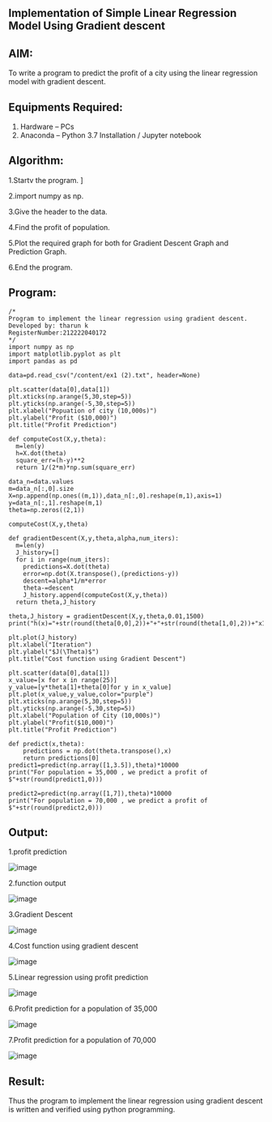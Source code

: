 ## Implementation of Simple Linear Regression Model Using Gradient descent

## AIM:
To write a program to predict the profit of a city using the linear regression model with gradient descent.

## Equipments Required:
1. Hardware – PCs
2. Anaconda – Python 3.7 Installation / Jupyter notebook

## Algorithm:
1.Startv the program.
]

2.import numpy as np. 


3.Give the header to the data.


4.Find the profit of population.


5.Plot the required graph for both for Gradient Descent Graph and Prediction Graph.


6.End the program.

## Program:
```
/*
Program to implement the linear regression using gradient descent.
Developed by: tharun k
RegisterNumber:212222040172
*/
import numpy as np
import matplotlib.pyplot as plt
import pandas as pd

data=pd.read_csv("/content/ex1 (2).txt", header=None)

plt.scatter(data[0],data[1])
plt.xticks(np.arange(5,30,step=5))
plt.yticks(np.arange(-5,30,step=5))
plt.xlabel("Popuation of city (10,000s)")
plt.ylabel("Profit ($10,000)")
plt.title("Profit Prediction")

def computeCost(X,y,theta):
  m=len(y)
  h=X.dot(theta)
  square_err=(h-y)**2
  return 1/(2*m)*np.sum(square_err)

data_n=data.values
m=data_n[:,0].size
X=np.append(np.ones((m,1)),data_n[:,0].reshape(m,1),axis=1)
y=data_n[:,1].reshape(m,1)
theta=np.zeros((2,1))

computeCost(X,y,theta)

def gradientDescent(X,y,theta,alpha,num_iters):
  m=len(y)
  J_history=[]
  for i in range(num_iters):
    predictions=X.dot(theta)
    error=np.dot(X.transpose(),(predictions-y))
    descent=alpha*1/m*error
    theta-=descent
    J_history.append(computeCost(X,y,theta))
  return theta,J_history

theta,J_history = gradientDescent(X,y,theta,0.01,1500)
print("h(x)="+str(round(theta[0,0],2))+"+"+str(round(theta[1,0],2))+"x1")

plt.plot(J_history)
plt.xlabel("Iteration")
plt.ylabel("$J(\Theta)$")
plt.title("Cost function using Gradient Descent")

plt.scatter(data[0],data[1])
x_value=[x for x in range(25)]
y_value=[y*theta[1]+theta[0]for y in x_value]
plt.plot(x_value,y_value,color="purple")
plt.xticks(np.arange(5,30,step=5))
plt.yticks(np.arange(-5,30,step=5))
plt.xlabel("Population of City (10,000s)")
plt.ylabel("Profit($10,000)")
plt.title("Profit Prediction")

def predict(x,theta):
    predictions = np.dot(theta.transpose(),x)
    return predictions[0]
predict1=predict(np.array([1,3.5]),theta)*10000
print("For population = 35,000 , we predict a profit of $"+str(round(predict1,0)))

predict2=predict(np.array([1,7]),theta)*10000
print("For population = 70,000 , we predict a profit of $"+str(round(predict2,0)))
```

## Output:
1.profit prediction

![image](https://github.com/Tharun-1000/Implementation-of-Linear-Regression-Using-Gradient-Descent/assets/135952958/7fb32de5-c945-4359-be9b-32c9a8ade66f)

2.function output

![image](https://github.com/Tharun-1000/Implementation-of-Linear-Regression-Using-Gradient-Descent/assets/135952958/4ce7c8d9-28b0-42e5-bf7f-2a828a0c760f)

3.Gradient Descent

![image](https://github.com/Tharun-1000/Implementation-of-Linear-Regression-Using-Gradient-Descent/assets/135952958/ab6e2497-bb79-431b-82d7-c3da4d727dfd)

4.Cost function using gradient descent

![image](https://github.com/Tharun-1000/Implementation-of-Linear-Regression-Using-Gradient-Descent/assets/135952958/d4b602d2-48fd-4b08-97cb-1401cf2e8cd3)

5.Linear regression using profit prediction

![image](https://github.com/Tharun-1000/Implementation-of-Linear-Regression-Using-Gradient-Descent/assets/135952958/48e705d5-d941-4b93-8a79-91ab8c09aa78)

6.Profit prediction for a population of 35,000

![image](https://github.com/Tharun-1000/Implementation-of-Linear-Regression-Using-Gradient-Descent/assets/135952958/43148c82-fc3a-4345-86aa-47edb3bbe107)

7.Profit prediction for a population of 70,000

![image](https://github.com/Tharun-1000/Implementation-of-Linear-Regression-Using-Gradient-Descent/assets/135952958/d5429179-4770-4759-a7c0-b9221ee5d9bd)

















## Result:
Thus the program to implement the linear regression using gradient descent is written and verified using python programming.
